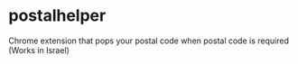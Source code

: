 # postalhelper
Chrome extension that pops your postal code when postal code is required (Works in Israel)
